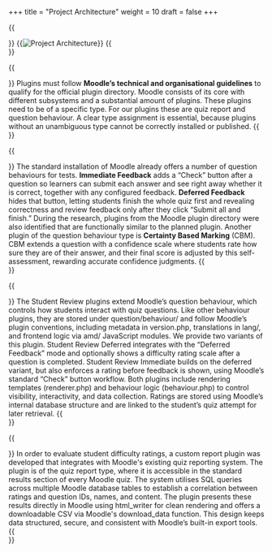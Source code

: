 +++
title = "Project Architecture"
weight = 10
draft = false
+++

{{<section title="Overview">}}
{{<image src="architecture.png" alt="Project Architecture">}}
{{</section>}}

{{<section title="Moodle System Architecture">}}
Plugins must follow **Moodle’s technical and organisational guidelines** to qualify for the official plugin directory. Moodle consists of its core with different subsystems and a substantial amount of plugins. These plugins need to be of a specific type. For our plugins these are quiz report and question behaviour. A clear type assignment is essential, because plugins without an unambiguous type cannot be correctly installed or published.
{{</section>}}

{{<section title="Existing Plugins">}}
The standard installation of Moodle already offers a number of question behaviours for tests. **Immediate Feedback** adds a “Check” button after a question so learners can submit each answer and see right away whether it is correct, together with any configured feedback. **Deferred Feedback** hides that button, letting students finish the whole quiz first and revealing correctness and review feedback only after they click “Submit all and finish.” During the research, plugins from the Moodle plugin directory were also identified that are functionally similar to the planned plugin. Another plugin of the question behaviour type is **Certainty Based Marking** (CBM). CBM extends a question with a confidence scale where students rate how sure they are of their answer, and their final score is adjusted by this self-assessment, rewarding accurate confidence judgments.
{{</section>}}

{{<section title="Difficulty Assessment Plugins">}}
The Student Review plugins extend Moodle’s question behaviour, which controls how students interact with quiz questions. Like other behaviour plugins, they are stored under question/behaviour/ and follow Moodle’s plugin conventions, including metadata in version.php, translations in lang/, and frontend logic via amd/ JavaScript modules. We provide two variants of this plugin. Student Review Deferred integrates with the “Deferred Feedback” mode and optionally shows a difficulty rating scale after a question is completed. Student Review Immediate builds on the deferred variant, but also enforces a rating before feedback is shown, using Moodle’s standard “Check” button workflow. Both plugins include rendering templates (renderer.php) and behaviour logic (behaviour.php) to control visibility, interactivity, and data collection. Ratings are stored using Moodle’s internal database structure and are linked to the student’s quiz attempt for later retrieval.
{{</section>}}

{{<section title="Analysis plugin">}}
In order to evaluate student difficulty ratings, a custom report plugin was developed that integrates with Moodle's existing quiz reporting system. The plugin is of the quiz report type, where it is accessible in the standard results section of every Moodle quiz. The system utilises SQL queries across multiple Moodle database tables to establish a correlation between ratings and question IDs, names, and content. The plugin presents these results directly in Moodle using html_writer for clean rendering and offers a downloadable CSV via Moodle's download_data function. This design keeps data structured, secure, and consistent with Moodle’s built-in export tools.
{{</section>}}